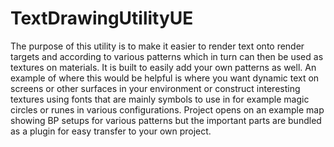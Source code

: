 # TextDrawingUtilityUE

The purpose of this utility is to make it easier to render text onto render targets and according to various patterns which in turn can then be used as textures on materials. 
It is built to easily add your own patterns as well. 
An example of where this would be helpful is where you want dynamic text on screens or other surfaces in your environment or construct interesting textures using fonts that are mainly symbols to use in for example magic circles or runes in various configurations.
Project opens on an example map showing BP setups for various patterns but the important parts are bundled as a plugin for easy transfer to your own project.
